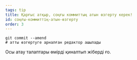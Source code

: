 ```yaml
---
tags: tip
title: Қарғыс атқыр, соңғы коммиттың атын өзгерту керек!
id: соңғы-коммиттің-атын-өзгерту
order: 3
---
```

```git
git commit --amend
# атты өзгертуге арналған редактор ашылады
```

Осы атау талаптары өмірді қиналтып жіберді ғо.
